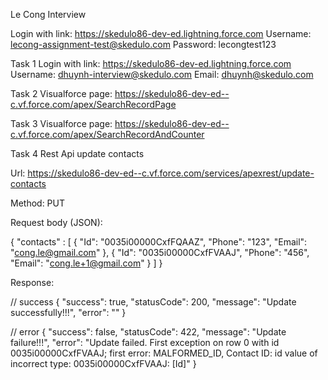Le Cong Interview

Login with link: https://skedulo86-dev-ed.lightning.force.com
Username: lecong-assignment-test@skedulo.com
Password: lecongtest123

Task 1
Login with link: https://skedulo86-dev-ed.lightning.force.com
Username: dhuynh-interview@skedulo.com
Email: dhuynh@skedulo.com

Task 2
Visualforce page: https://skedulo86-dev-ed--c.vf.force.com/apex/SearchRecordPage

Task 3
Visualforce page: https://skedulo86-dev-ed--c.vf.force.com/apex/SearchRecordAndCounter

Task 4
Rest Api update contacts

Url: https://skedulo86-dev-ed--c.vf.force.com/services/apexrest/update-contacts

Method: PUT

Request body (JSON):

{
    "contacts" : [
        {
            "Id": "0035i00000CxfFQAAZ",
            "Phone": "123",
            "Email": "cong.le@gmail.com"
        },
        {
            "Id": "0035i00000CxfFVAAJ",
            "Phone": "456",
            "Email": "cong.le+1@gmail.com"
        }
    ]
}

Response:

// success
{
    "success": true,
    "statusCode": 200,
    "message": "Update successfully!!!",
    "error": ""
}

// error
{
    "success": false,
    "statusCode": 422,
    "message": "Update failure!!!",
    "error": "Update failed. First exception on row 0 with id 0035i00000CxfFVAAJ; first error: MALFORMED_ID, Contact ID: id value of incorrect type: 0035i00000CxfFVAAJ: [Id]"
}
